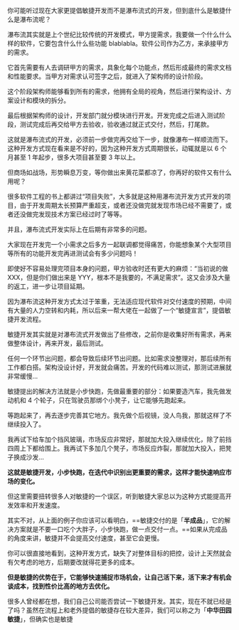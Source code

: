 你可能听过现在大家更提倡敏捷开发而不是瀑布流式的开发，但到底什么是敏捷什么是瀑布流呢？

瀑布流其实就是上个世纪比较传统的开发模式，甲方提需求，我要做一个什么什么样的软件，它要包含什么什么些功能 blablabla。软件公司作为乙方，来承接甲方的需求。

它首先需要有人去调研甲方的需求，具象化每个功能点，然后形成最终的需求文档和性能要求。当甲方对需求认可签字之后，就进入了架构师的设计阶段。

这个阶段架构师能够看到所有的需求，他拥有全局的视角，然后进行架构设计、方案设计和模块的拆分。

最后根据架构师的设计，开发部门就分模块进行开发。开发完成之后进入测试阶段，测试完成后再交给甲方去验收，验收通过就正式交付，然后，打尾款。

这就是瀑布流式的开发，必须前一步做完再交给下一步，就像瀑布一样顺流而下。这种开发方式现在看来是不好的，因为这种开发方式周期很长，动辄就是以 6 个月甚至 1 年起步，很多大项目甚至要 3 年以上。

但商场如战场，形势瞬息万变，等你做出来黄花菜都凉了，你再好的软件又有什么用呢？

很多软件工程的书上都讲过“项目失败”，大多就是这种用瀑布流开发方式开发的项目，由于开发周期太长预算严重超支，或者还没做完就发现市场已经不需要了，或者还没做完发现技术方案已经过时了等等。

并且，瀑布流式开发实际上在后期有非常多的问题。

大家现在开发完一个小需求之后多方一起联调都觉得痛苦，你能想象某个大型项目等所有的功能开发完再进测试会有多少问题吗！

即使好不容易处理完项目本身的问题，甲方验收时还有更大的麻烦：“当初说的做 XXX，但是你们做出来是 YYY，根本不是我要的，不满足需求”。这又会涉及大量的返工，进一步让项目延期。

因为瀑布流这种开发方式太过于笨重，无法适应现代软件对交付速度的预期，中间有大量的人力空转和内耗，所以后来一帮大佬在一起做了一个“敏捷宣言”，提倡敏捷开发流程。

敏捷开发其实就是对瀑布流式开发做出了些修改，之前你是收集好所有需求，再来做整体设计，再来开发，最后测试。

任何一个环节出问题，都会导致后续环节出问题。比如需求没整理对，那后续所有工作都白搭。架构没设计好，开发就会痛苦。开发的代码难以测试，那测试进展就非常缓慢…

敏捷提出的解决方法就是小步快跑，先做最重要的部分：如果要造汽车，我先做发动机和 4 个轮子，只在驾驶员那绑个小凳子，让它能够先跑起来。

等跑起来了，再去逐步完善其它地方。我先做个后视镜，没人鸟我，那就这样了不继续投入了。

我再试下给车加个挡风玻璃，市场反应非常好，那就加大投入继续优化，除了前挡四周上下都给围上。我再试下多加几个凳子，市场反应炸裂，那就加大投入，把凳子换成沙发...

**这就是敏捷开发，小步快跑，在迭代中识别出更重要的需求，这样才能快速响应市场的变化。**

但这里需要扭转很多人对敏捷的一个误区，听到敏捷大家总以为这种方式能提高开发效率和开发速度。

其实不对，从上面的例子你应该可以看明白，==敏捷交付的是「**半成品**」，它的解决方案就是不要一口吃个大胖子，小步快跑，做一点交付一点。==如果从完成品的角度来讲，敏捷并不会提高交付速度，甚至它会更慢。

你可以很直接地看到，这种开发方式，缺失了对整体目标的把控，设计上天然就会有欠考虑的地方，后期要改就得花更多的成本。

**但是敏捷的优势在于，它能够快速捕捉市场机会，让自己活下来，活下来才有机会谈成本，找到性价比高的地方去优化。**

很多人曾经都在想，我们自己公司能否尝试一下敏捷开发。其实，现在不就已经是了吗？虽然在流程上和老外提倡的敏捷存在较大差异，我们可以称之为「**中华田园敏捷**」，但确实也是敏捷